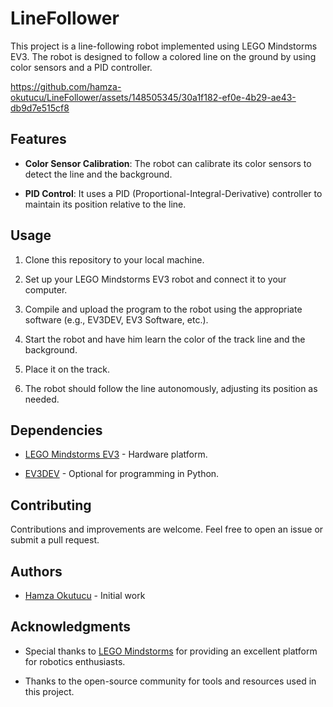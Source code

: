 # LineFollower

This project is a line-following robot implemented using LEGO Mindstorms EV3. The robot is designed to follow a colored line on the ground by using color sensors and a PID controller.

https://github.com/hamza-okutucu/LineFollower/assets/148505345/30a1f182-ef0e-4b29-ae43-db9d7e515cf8

## Features

- **Color Sensor Calibration**: The robot can calibrate its color sensors to detect the line and the background.

- **PID Control**: It uses a PID (Proportional-Integral-Derivative) controller to maintain its position relative to the line.

## Usage

1. Clone this repository to your local machine.

2. Set up your LEGO Mindstorms EV3 robot and connect it to your computer.

3. Compile and upload the program to the robot using the appropriate software (e.g., EV3DEV, EV3 Software, etc.).

4. Start the robot and have him learn the color of the track line and the background.

5. Place it on the track.

5. The robot should follow the line autonomously, adjusting its position as needed.

## Dependencies

- [LEGO Mindstorms EV3](https://www.lego.com/en-us/themes/mindstorms/about) - Hardware platform.

- [EV3DEV](https://www.ev3dev.org/) - Optional for programming in Python.

## Contributing

Contributions and improvements are welcome. Feel free to open an issue or submit a pull request.

## Authors

- [Hamza Okutucu](https://github.com/hamza-okutucu) - Initial work

## Acknowledgments

- Special thanks to [LEGO Mindstorms](https://www.lego.com/en-us/themes/mindstorms/about) for providing an excellent platform for robotics enthusiasts.

- Thanks to the open-source community for tools and resources used in this project.
